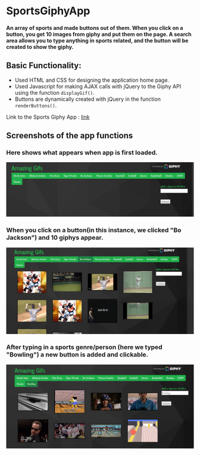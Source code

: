 # SportsGiphyApp

#### An array of sports and made buttons out of them. When you click on a button, you get 10 images from giphy and put them on the page. A search area allows you to type anything in sports related, and the button will be created to show the giphy.

## Basic Functionality:
* Used HTML and CSS for designing the application home page. 
* Used Javascript for making AJAX calls with jQuery to the Giphy API using the function `displayGif()`.
* Buttons are dynamically created with jQuery in the function `renderButtons()`.


Link to the Sports Giphy App : [link](https://sportsgifapp.herokuapp.com/)

## Screenshots of the app functions

### Here shows what appears when app is first loaded. 
![Main](./assets/images/ScreenShot1.JPG)

### When you click on a button(in this instance, we clicked "Bo Jackson") and 10 giphys appear.
![Action](./assets/images/ScreenShot2.JPG)

### After typing in a sports genre/person (here we typed "Bowling") a new button is added and clickable.
![New Button](./assets/images/Screenshot3.JPG)

